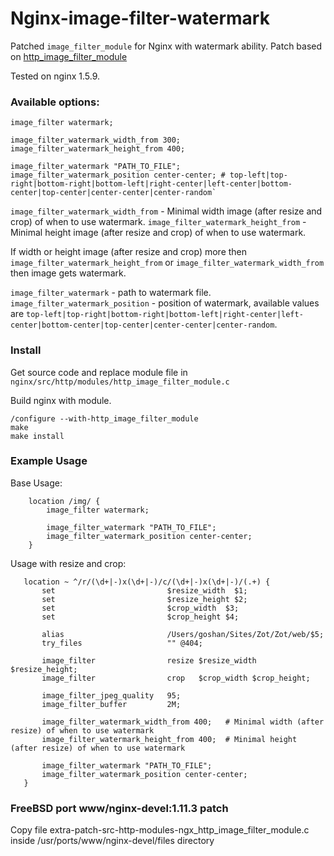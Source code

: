 Nginx-image-filter-watermark
============================

Patched `image_filter_module` for Nginx with watermark ability. Patch based on [http_image_filter_module](http://nginx.org/en/docs/http/ngx_http_image_filter_module.html)

Tested on nginx 1.5.9.

### Available options:

```
image_filter watermark;

image_filter_watermark_width_from 300;
image_filter_watermark_height_from 400;
    
image_filter_watermark "PATH_TO_FILE";
image_filter_watermark_position center-center; # top-left|top-right|bottom-right|bottom-left|right-center|left-center|bottom-center|top-center|center-center|center-random`
```

`image_filter_watermark_width_from` - Minimal width image (after resize and crop) of when to use watermark.
`image_filter_watermark_height_from` - Minimal height image (after resize and crop) of when to use watermark.

If width or height image (after resize and crop) more then `image_filter_watermark_height_from` or `image_filter_watermark_width_from` then image gets watermark.

`image_filter_watermark` - path to watermark file.
`image_filter_watermark_position` - position of watermark, available values are `top-left|top-right|bottom-right|bottom-left|right-center|left-center|bottom-center|top-center|center-center|center-random`.

### Install

Get source code and replace  module file in
`nginx/src/http/modules/http_image_filter_module.c`

Build nginx with module.

```
/configure --with-http_image_filter_module
make
make install
```


### Example Usage

Base Usage:

```
    location /img/ {
        image_filter watermark;

        image_filter_watermark "PATH_TO_FILE";
        image_filter_watermark_position center-center;
    }
```

Usage with resize and crop:

```
   location ~ ^/r/(\d+|-)x(\d+|-)/c/(\d+|-)x(\d+|-)/(.+) {
       set                         $resize_width  $1;
       set                         $resize_height $2;
       set                         $crop_width  $3;
       set                         $crop_height $4;

       alias                       /Users/goshan/Sites/Zot/Zot/web/$5;
       try_files                   "" @404;

       image_filter                resize $resize_width $resize_height;
       image_filter                crop   $crop_width $crop_height;

       image_filter_jpeg_quality   95;
       image_filter_buffer         2M;

       image_filter_watermark_width_from 400;   # Minimal width (after resize) of when to use watermark
       image_filter_watermark_height_from 400;  # Minimal height (after resize) of when to use watermark

       image_filter_watermark "PATH_TO_FILE";
       image_filter_watermark_position center-center;
   }
```
### FreeBSD port www/nginx-devel:1.11.3 patch
Copy file extra-patch-src-http-modules-ngx_http_image_filter_module.c inside /usr/ports/www/nginx-devel/files directory